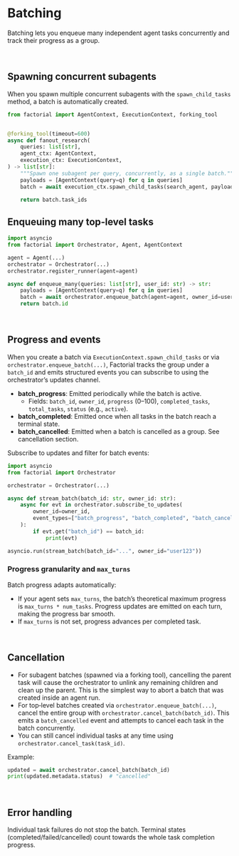 # Batching

Batching lets you enqueue many independent agent tasks concurrently and track their progress as a group.

<br/>

## Spawning concurrent subagents

When you spawn multiple concurrent subagents with the `spawn_child_tasks` method, a batch is automatically created.

```python
from factorial import AgentContext, ExecutionContext, forking_tool


@forking_tool(timeout=600)
async def fanout_research(
    queries: list[str],
    agent_ctx: AgentContext,
    execution_ctx: ExecutionContext,
) -> list[str]:
    """Spawn one subagent per query, concurrently, as a single batch."""
    payloads = [AgentContext(query=q) for q in queries]
    batch = await execution_ctx.spawn_child_tasks(search_agent, payloads)

    return batch.task_ids
```

## Enqueuing many top‑level tasks

```python
import asyncio
from factorial import Orchestrator, Agent, AgentContext

agent = Agent(...)
orchestrator = Orchestrator(...)
orchestrator.register_runner(agent=agent)

async def enqueue_many(queries: list[str], user_id: str) -> str:
    payloads = [AgentContext(query=q) for q in queries]
    batch = await orchestrator.enqueue_batch(agent=agent, owner_id=user_id, payloads=payloads)
    return batch.id
```

<br/>

## Progress and events

When you create a batch via `ExecutionContext.spawn_child_tasks` or via `orchestrator.enqueue_batch(...)`, Factorial tracks the group under a `batch_id` and emits structured events you can subscribe to using the orchestrator’s updates channel.

- **batch_progress**: Emitted periodically while the batch is active.
  - Fields: `batch_id`, `owner_id`, `progress` (0–100), `completed_tasks`, `total_tasks`, `status` (e.g., `active`).
- **batch_completed**: Emitted once when all tasks in the batch reach a terminal state.
- **batch_cancelled**: Emitted when a batch is cancelled as a group. See cancellation section.

Subscribe to updates and filter for batch events:

```python
import asyncio
from factorial import Orchestrator

orchestrator = Orchestrator(...)

async def stream_batch(batch_id: str, owner_id: str):
    async for evt in orchestrator.subscribe_to_updates(
        owner_id=owner_id,
        event_types=["batch_progress", "batch_completed", "batch_cancelled"],
    ):
        if evt.get("batch_id") == batch_id:
            print(evt)

asyncio.run(stream_batch(batch_id="...", owner_id="user123"))
```

### Progress granularity and `max_turns`

Batch progress adapts automatically:

- If your agent sets `max_turns`, the batch’s theoretical maximum progress is `max_turns * num_tasks`. Progress updates are emitted on each turn, making the progress bar smooth.
- If `max_turns` is not set, progress advances per completed task.

<br/>

## Cancellation

- For subagent batches (spawned via a forking tool), cancelling the parent task will cause the orchestrator to unlink any remaining children and clean up the parent. This is the simplest way to abort a batch that was created inside an agent run.
- For top‑level batches created via `orchestrator.enqueue_batch(...)`, cancel the entire group with `orchestrator.cancel_batch(batch_id)`. This emits a `batch_cancelled` event and attempts to cancel each task in the batch concurrently.
- You can still cancel individual tasks at any time using `orchestrator.cancel_task(task_id)`.

Example:

```python
updated = await orchestrator.cancel_batch(batch_id)
print(updated.metadata.status)  # "cancelled"
```

<br/>

## Error handling

Individual task failures do not stop the batch. Terminal states (completed/failed/cancelled) count towards the whole task completion progress.
